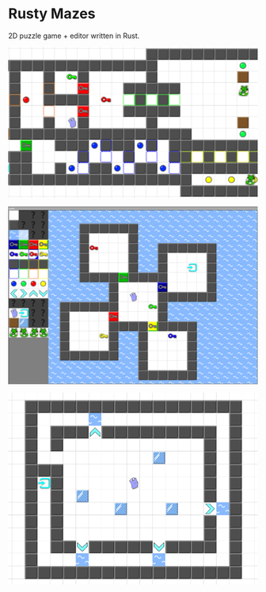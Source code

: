 # Rusty Mazes

2D puzzle game + editor written in Rust.

![fig](screenshot.png)

![fig](editor.png)

![fig](sokoban.png)